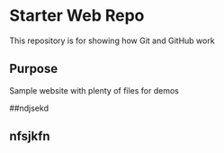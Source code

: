 # Starter Web Repo

This repository is for showing how Git and GitHub work

## Purpose

Sample website with plenty of files for demos

##ndjsekd


## nfsjkfn
